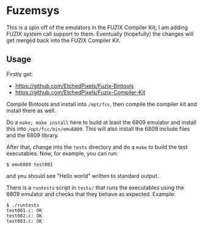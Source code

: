 # Fuzemsys

This is a spin off of the emulators in the FUZIX Compiler Kit; I am adding
FUZIX system call support to them. Eventually (hopefully) the changes will
get merged back into the FUZIX Compiler Kit.

## Usage

Firstly get:

 + https://github.com/EtchedPixels/Fuzix-Bintools
 + https://github.com/EtchedPixels/Fuzix-Compiler-Kit

Compile Bintools and install into `/opt/fcc`, then compile the compiler kit
and install there as well.

Do a `make; make install` here to build at least the 6809 emulator and install
this into `/opt/fcc/bin/emu6809`. This will also install the 6809 include files
and the 6809 library.

After that, change into the `tests` directory and do a `make` to build the
test executables. Now, for example, you can run:

```
$ emu6809 test001
```

and you should see "Hello world" written to standard output.

There is a `runtests` script in `tests/` that runs the executables using
the 6809 emulator and checks that they behave as expected. Example:

```
$ ./runtests
test001.c: OK
test002.c: OK
test003.c: OK
```
